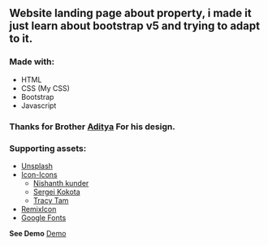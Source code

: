 ## Website landing page about property, i made it just learn about bootstrap v5 and trying to adapt to it.
### Made with:
- HTML
- CSS (My CSS)
- Bootstrap
- Javascript

### Thanks for Brother [Aditya](https://www.instagram.com/ui.ux.by_aditya/) For his design.

### Supporting assets:
- [Unsplash](https://unsplash.com/)
- [Icon-Icons](https://icon-icons.com/)
  - [Nishanth kunder](https://icon-icons.com/icon/shake-hand/51913)
  - [Sergei Kokota](https://icon-icons.com/icon/contruction-constructions-building-house-home/60325)
  - [Tracy Tam](https://icon-icons.com/id/icon/placeholder/124405)
- [RemixIcon](https://remixicon.com/)
- [Google Fonts](https://fonts.google.com/)

**See Demo** [Demo](https://prop-in.vercel.app/)
